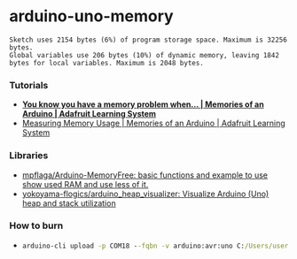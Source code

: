 arduino-uno-memory
==================
```
Sketch uses 2154 bytes (6%) of program storage space. Maximum is 32256 bytes.
Global variables use 206 bytes (10%) of dynamic memory, leaving 1842 bytes for local variables. Maximum is 2048 bytes.
```
### Tutorials
- [**You know you have a memory problem when... | Memories of an Arduino | Adafruit Learning System**](https://learn.adafruit.com/memories-of-an-arduino?view=all)
- [Measuring Memory Usage | Memories of an Arduino | Adafruit Learning System](https://learn.adafruit.com/memories-of-an-arduino/measuring-free-memory)

### Libraries
- [mpflaga/Arduino-MemoryFree: basic functions and example to use show used RAM and use less of it.](https://github.com/mpflaga/Arduino-MemoryFree)
- [yokoyama-flogics/arduino_heap_visualizer: Visualize Arduino (Uno) heap and stack utilization](https://github.com/yokoyama-flogics/arduino_heap_visualizer)

### How to burn
- ```cmd
  arduino-cli upload -p COM18 --fqbn -v arduino:avr:uno C:/Users/user.name/Documents/Arduino/cli_test
  ```
